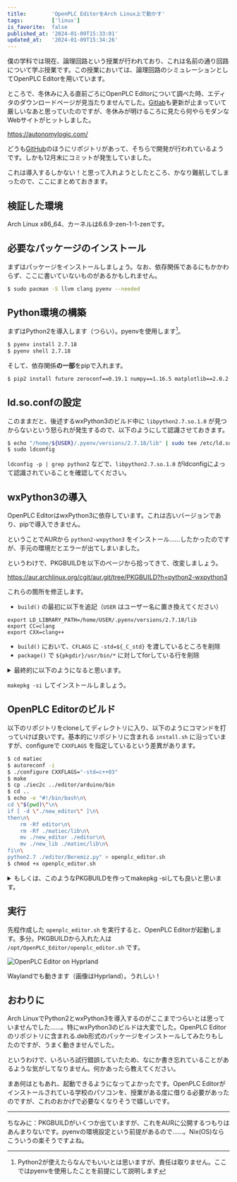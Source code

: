 ```yaml
---
title:        'OpenPLC EditorをArch Linux上で動かす'
tags:         ['linux']
is_favorite:  false
published_at: '2024-01-09T15:33:01'
updated_at:   '2024-01-09T15:34:26'
---
```


僕の学科では現在、論理回路という授業が行われており、これは名前の通り回路について学ぶ授業です。この授業においては、論理回路のシミュレーションとしてOpenPLC Editorを用いています。

ところで、冬休みに入る直前ごろにOpenPLC Editorについて調べた時、エディタのダウンロードページが見当たりませんでした。[Gitlab](https://gitlab.com/openplcproject/openplc_v3)も更新が止まっていて厳しいなあと思っていたのですが、冬休みが明けるころに見たら何やらモダンなWebサイトがヒットしました。

https://autonomylogic.com/

どうも[GitHub](https://github.com/thiagoralves/OpenPLC_Editor)のほうにリポジトリがあって、そちらで開発が行われているようです。しかも12月末にコミットが発生していました。

これは導入するしかない！と思って入れようとしたところ、かなり難航してしまったので、ここにまとめておきます。

## 検証した環境

Arch Linux x86_64、カーネルは6.6.9-zen-1-1-zenです。

## 必要なパッケージのインストール

まずはパッケージをインストールしましょう。なお、依存関係であるにもかかわらず、ここに書いていないものがあるかもしれません。

```sh
$ sudo pacman -S llvm clang pyenv --needed
```

## Python環境の構築

まずはPython2を導入します（つらい）。pyenvを使用します[^pymanager]。

[^pymanager]: Python2が使えたらなんでもいいとは思いますが、責任は取りません。ここではpyenvを使用したことを前提にして説明します

```sh
$ pyenv install 2.7.18
$ pyenv shell 2.7.18
```

そして、依存関係**の一部**をpipで入れます。

```sh
$ pip2 install future zeroconf==0.19.1 numpy==1.16.5 matplotlib==2.0.2 lxml==4.6.2 pyro sslpsk pyserial jinja2
```

## ld.so.confの設定

このままだと、後述するwxPython3のビルド中に `libpython2.7.so.1.0` が見つからないという怒られが発生するので、以下のようにして認識させておきます。

```sh
$ echo "/home/${USER}/.pyenv/versions/2.7.18/lib" | sudo tee /etc/ld.so.conf.d/python2.conf
$ sudo ldconfig
```

`ldconfig -p | grep python2` などで、`libpython2.7.so.1.0` がldconfigによって認識されていることを確認してください。

## wxPython3の導入

OpenPLC EditorはwxPython3に依存しています。これは古いバージョンであり、pipで導入できません。

ということでAURから `python2-wxpython3` をインストール……したかったのですが、手元の環境だとエラーが出てしまいました。

というわけで、PKGBUILDを以下のページから拾ってきて、改変しましょう。

https://aur.archlinux.org/cgit/aur.git/tree/PKGBUILD?h=python2-wxpython3

これらの箇所を修正します。

- `build()` の最初に以下を追記（`USER` はユーザー名に置き換えてください）
```
export LD_LIBRARY_PATH=/home/USER/.pyenv/versions/2.7.18/lib
export CC=clang
export CXX=clang++
```
- `build()` において、`CFLAGS` に `-std=${_C_std}` を渡しているところを削除
- `package()` で `${pkgdir}/usr/bin/*` に対してforしている行を削除

<details>
<summary>最終的に以下のようになると思います。</summary>

```bash
  # 前半略

build() {
  # added:
  export LD_LIBRARY_PATH=/usr/local/lib:/home/watasuke/.pyenv/versions/2.7.18/lib
  export  CC="clang"
  export CXX="clang++"
  # Old, non-maintained software. Use older C/C++ standard.
  _C_std='gnu++14'
  _CXX_std='gnu++14'

#In case a newer C standard is used, warnings are generated which should not be treated as errors.
_append_to_CFLAGS_after_configure=' -Wno-error -Wno-error=format-security -Wno-error=register -Wno-error=deprecated-declarations -Wno-error=alloc-size-larger-than= -Wno-error=write-strings -Wno-error=return-local-addr -Wno-error=attributes' # Or just use -Wno-error to catch all.
_append_to_CXXFLAGS_after_configure="${_append_to_CFLAGS_after_configure}"

  # changed:
  # CFLAGS+=" -std=${_C_std}"
  CFLAGS+="-O0"
  CXXFLAGS+="-std=${_CXX_std} -O0"
  export CFLAGS
  export CXXFLAGS

    cd wxPython-src-${pkgver}
    ./configure "${_configure_opts[@]}" \
        --prefix=/usr \
        --libdir=/usr/lib \
        --includedir=/usr/include \
        --with-gtk=3 \
        --with-opengl \
        --enable-unicode \
        --enable-graphics_ctx \
        --disable-precomp-headers \
        --with-regex=sys \
        --with-libpng=sys \
        --with-libxpm=sys \
        --with-libjpeg=sys \
        --with-libtiff=sys \
        --with-wx-config=/opt/wxgtk-3.0/bin/wx-config-gtk3

  echo "CONFIG DONE"
  # changed:
  # CFLAGS+=" ${_append_to_CFLAGS_after_configure} -std=${_C_std}"
  CFLAGS+=" ${_append_to_CFLAGS_after_configure}"
  CXXFLAGS+=" ${_append_to_CXXFLAGS_after_configure} -std=${_CXX_std} "
  export CFLAGS
  export CXXFLAGS

  make

  cd wxPython
  python2 setup.py WX_CONFIG=/opt/wxgtk-3.0/bin/wx-config-gtk3 WXPORT=gtk3 UNICODE=1 build
}

package() {
    cd "wxPython-src-${pkgver}/wxPython"
    python2 setup.py WX_CONFIG=/opt/wxgtk-3.0/bin/wx-config-gtk3 WXPORT=gtk3 UNICODE=1 install --root="${pkgdir}" --optimize=1

    install -d "${pkgdir}"/usr/include/wx-3.0/wx/wxPython
    cp -r "${pkgdir}"/opt/wxgtk-3.0/include/wx-3.0/wx/wxPython/* "${pkgdir}"/usr/include/wx-3.0/wx/wxPython
    rm -r "${pkgdir}"/opt

    # deleted:
    # for file in "${pkgdir}"/usr/bin/*; do mv "${file}" "${file}2"; done
    install -Dm644 ../docs/licence.txt "${pkgdir}"/usr/share/licenses/${pkgname}/LICENSE
}
```

</details>

`makepkg -si` してインストールしましょう。

## OpenPLC Editorのビルド

以下のリポジトリをcloneしてディレクトリに入り、以下のようにコマンドを打っていけば良いです。基本的にリポジトリに含まれる `install.sh` に沿っていますが、configureで `CXXFLAGS` を指定しているという差異があります。

```sh
$ cd matiec
$ autoreconf -i
$ ./configure CXXFLAGS="-std=c++03"
$ make
$ cp ./iec2c ../editor/arduino/bin
$ cd ..
$ echo -e "#!/bin/bash\n\
cd \"$(pwd)\"\n\
if [ -d \"./new_editor\" ]\n\
then\n\
    rm -Rf editor\n\
    rm -Rf ./matiec/lib\n\
    mv ./new_editor ./editor\n\
    mv ./new_lib ./matiec/lib\n\
fi\n\
python2.7 ./editor/Beremiz.py" > openplc_editor.sh
$ chmod +x openplc_editor.sh
```

<details>
<summary>もしくは、このようなPKGBUILDを作ってmakepkg -siしても良いと思います。</summary>

```sh
#Maintainer: watasuke <watasuke102@gmail.com>

_pkgname=openplc-editor
pkgname="${_pkgname}-git"
pkgver=r439.7b11e38
pkgrel=1
pkgdesc="OpenPLC editor"
arch=("x86_64")
url="https://github.com/thiagoralves/OpenPLC_Editor"
source=("git+${url}.git")
license=("GPL3")
md5sums=("SKIP")
makedepends=("git")

pkgver() {
  cd "${srcdir}/OpenPLC_Editor"
  printf "r%s.%s" "$(git rev-list --count HEAD)" "$(git rev-parse --short HEAD)"
}

build() {
  cd "${srcdir}/OpenPLC_Editor"
  cd matiec
  autoreconf -i
  ./configure --prefix="${pkgdir}" CXXFLAGS="-std=c++03"
  make
  cp ./iec2c ../editor/arduino/bin
}

prepare() {
  cd "${srcdir}/OpenPLC_Editor"
  echo -e "#!/bin/bash\n\
cd \"/opt/OpenPLC_Editor\"\n\
if [ -d \"./new_editor\" ]\n\
then\n\
    rm -Rf editor\n\
    rm -Rf ./matiec/lib\n\
    mv ./new_editor ./editor\n\
    mv ./new_lib ./matiec/lib\n\
fi\n\
python2.7 ./editor/Beremiz.py" > openplc_editor.sh
  chmod +x openplc_editor.sh
}

package() {
  install -dm755 "$pkgdir/opt"
  cp -r "${srcdir}/OpenPLC_Editor" "$pkgdir/opt/OpenPLC_Editor"
}
```

</details>

## 実行

先程作成した `openplc_editor.sh` を実行すると、OpenPLC Editorが起動します。多分。PKGBUILDから入れた人は `/opt/OpenPLC_Editor/openplc_editor.sh` です。

![OpenPLC Editor on Hyprland](/img/openplc-editor.png)

Waylandでも動きます（画像はHyprland）。うれしい！

## おわりに

Arch LinuxでPython2とwxPython3を導入するのがここまでつらいとは思っていませんでした……。特にwxPython3のビルドは大変でした。OpenPLC Editorのリポジトリに含まれる.deb形式のパッケージをインストールしてみたりもしたのですが、うまく動きませんでした。

というわけで、いろいろ試行錯誤していたため、なにか書き忘れていることがあるような気がしてなりません。何かあったら教えてください。

まあ何はともあれ、起動できるようになってよかったです。OpenPLC Editorがインストールされている学校のパソコンを、授業がある度に借りる必要があったのですが、これのおかげで必要なくなりそうで嬉しいです。

---

ちなみに：PKGBUILDがいくつか出ていますが、これをAURに公開するつもりはあんまりないです。pyenvの環境設定という前提があるので……。Nix(OS)ならこういうの楽そうですよね。